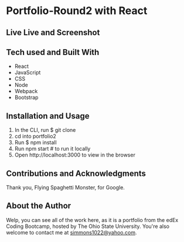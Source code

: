 # Portfolio-Round2 with React

## Live Live and Screenshot

## Tech used and Built With
- React
- JavaScript
- CSS
- Node
- Webpack
- Bootstrap

## Installation and Usage
1. In the CLI, run $ git clone
2. cd into portfolio2
3. Run $ npm install
4. Run npm start # to run it locally
5. Open http://localhost:3000 to view in the browser

## Contributions and Acknowledgments
Thank you, Flying Spaghetti Monster, for Google. 

## About the Author
Welp, you can see all of the work here, as it is a portfolio from the edEx Coding Bootcamp, hosted by The Ohio State University. You're also welcome to contact me at simmons1022@yahoo.com. 
